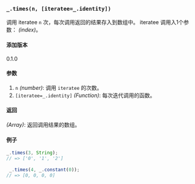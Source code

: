 ### `_.times(n, [iteratee=_.identity])`[​](#_timesn-iteratee_identity "_timesn-iteratee_identity的直接链接")

调用 iteratee `n` 次，每次调用返回的结果存入到数组中。 iteratee 调用入1个参数： _(index)_。

#### 添加版本

0.1.0

#### 参数

1.  `n` _(number)_: 调用 `iteratee` 的次数。
2.  `[iteratee=_.identity]` _(Function)_: 每次迭代调用的函数。

#### 返回

_(Array)_: 返回调用结果的数组。

#### 例子


```js
_.times(3, String);
// => ['0', '1', '2']
 
 _.times(4, _.constant(0));
// => [0, 0, 0, 0]

```